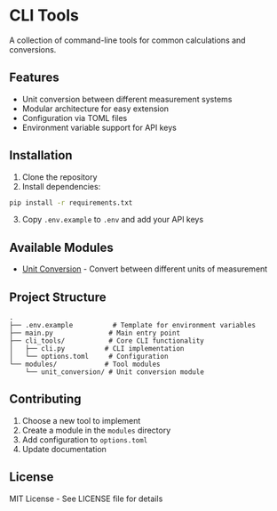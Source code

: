 # CLI Tools

A collection of command-line tools for common calculations and conversions.

## Features

- Unit conversion between different measurement systems
- Modular architecture for easy extension
- Configuration via TOML files
- Environment variable support for API keys

## Installation

1. Clone the repository
2. Install dependencies:

```sh
pip install -r requirements.txt
```

3. Copy `.env.example` to `.env` and add your API keys

## Available Modules

- [Unit Conversion](modules/unit_conversion/README.md) - Convert between different units of measurement

## Project Structure

```
.
├── .env.example          # Template for environment variables
├── main.py              # Main entry point
├── cli_tools/           # Core CLI functionality
│   ├── cli.py          # CLI implementation
│   └── options.toml     # Configuration
└── modules/            # Tool modules
    └── unit_conversion/ # Unit conversion module
```

## Contributing

1. Choose a new tool to implement
2. Create a module in the `modules` directory
3. Add configuration to `options.toml`
4. Update documentation

## License

MIT License - See LICENSE file for details
